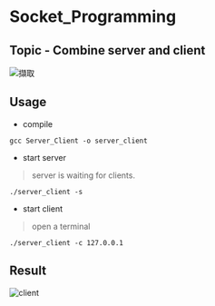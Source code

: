 # Socket_Programming

## Topic - Combine server and client
![擷取](https://user-images.githubusercontent.com/61071600/131212282-b2377304-be73-4ebf-9414-8871ce4eb936.PNG)

## Usage
 - compile
 
 ```gcc Server_Client -o server_client```
 
 - start server
  > server is waiting for clients.
 
 ```./server_client -s```

 - start client
  > open a terminal

```./server_client -c 127.0.0.1```

## Result
![client](https://user-images.githubusercontent.com/61071600/131212224-b02c5338-8607-40f1-b24f-a03f2b5a58c1.PNG)
